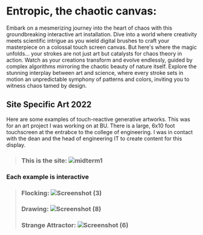 # Entropic, the chaotic canvas:
Embark on a mesmerizing journey into the heart of chaos with this groundbreaking interactive art installation. Dive into a world where creativity meets scientific intrigue as you wield digital brushes to craft your masterpiece on a colossal touch screen canvas. But here's where the magic unfolds... your strokes are not just art but catalysts for chaos theory in action. Watch as your creations transform and evolve endlessly, guided by complex algorithms mirroring the chaotic beauty of nature itself. Explore the stunning interplay between art and science, where every stroke sets in motion an unpredictable symphony of patterns and colors, inviting you to witness chaos tamed by design.
## Site Specific Art 2022 <br>
Here are some examples of touch-reactive generative artworks. This was for an art project I was working on at BU. There is a large, 6x10 foot touchscreen at the entrabce to the college of engineering. I was in contact with the dean and the head of engineering IT to create content for this display. <br>

>### This is the site: ![midterm1](https://user-images.githubusercontent.com/55928366/167613226-8f89565f-606f-4dbd-94ff-2671e1412de4.png)
### Each example is interactive
>### Flocking: ![Screenshot (3)](https://user-images.githubusercontent.com/55928366/166322717-45195187-6b75-40e3-babe-65bbe593ddae.png)
>### Drawing: ![Screenshot (8)](https://user-images.githubusercontent.com/55928366/166325061-8db4de20-9cf5-45fa-9f3f-8aff11458a44.png)
>### Strange Attractor: ![Screenshot (6)](https://user-images.githubusercontent.com/55928366/166323708-7784b887-afcb-410f-9456-60f281128177.png)
